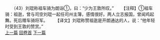 　　（43）刘琨称祖车骑为朗诣①，曰：“少为王敦所叹。”
　　【注释】①祖车骑：祖逖，曾与司空刘琨一起任司州主簿，感情很好。两人立志报国，曾闻鸡起舞。死后赠车骑将军。
　　【译文】刘琨称赞祖逖是开朗通达的人，说：“他年轻时受到王敦的赞赏。”
<br>[上一篇](08_042) [回卷首](08_000) [下一篇](08_044)
